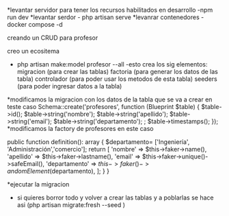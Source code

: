 *levantar servidor para tener los recursos habilitados en desarrollo -npm run dev
*levantar serdor - php artisan serve
*levanrar contenedores - docker compose -d 

creando  un CRUD para profesor 

creo un ecositema 
* php artisan make:model profesor --all 
-esto crea los sig elementos:
migracion (para crear las tablas)
factoria (para generar los datos de las tabla)
controlador (para poder usar los metodos de esta tabla)
seeders (para poder ingresar datos a la tabla)

*modificamos la migracion con los datos de la tabla que se va a crear en teste caso 
    Schema::create('profesores', function (Blueprint $table) {
           $table->id();
            $table->string('nombre');
            $table->string('apellido');
             $table->string('email');
             $table->string('departamento');
;            $table->timestamps();
        });
*modificamos la factory de profesores en este caso 

   public function definition(): array
    {
        $departamento= ['Ingeniería', 'Administración','comercio'];
        return [
           'nombre' => $this->faker->name(),
           'apellido' => $this->faker->lastname(),
           'email' => $this->faker->unique()->safeEmail(),
           'departamento' => $this->faker()->andomElement($departamento),
        ];
    }
}

*ejecutar la migracion 

- si quieres borror todo y volver a crear las tablas y a poblarlas se hace asi  (php artisan migrate:fresh --seed )
